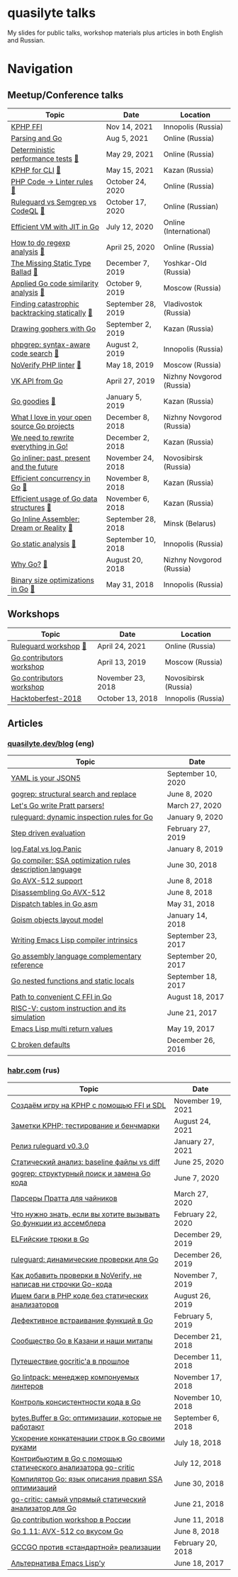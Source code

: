 # quasilyte talks

My slides for public talks, workshop materials plus articles in both English and Russian.

# Navigation


## Meetup/Conference talks

| Topic | Date | Location |
|---|---|---|
| [KPHP FFI](talks/2021-14-Nov-innopolis) | Nov 14, 2021 | Innopolis (Russia) |
| [Parsing and Go](talks/2021-5-Aug-online) | Aug 5, 2021 | Online (Russia) |
| [Deterministic performance tests](talks/2021-29-May-online) [:movie_camera:](https://www.youtube.com/watch?v=ghri4bz_ybQ) | May 29, 2021 | Online (Russia) |
| [KPHP for CLI](talks/2021-15-May-kazan) [:movie_camera:](https://youtu.be/nr1883za8tM?t=247) | May 15, 2021 | Kazan (Russia) |
| [PHP Code -> Linter rules](talks/2020-24-Oct-online) [:movie_camera:](https://www.youtube.com/watch?v=wHebTmcHZgY) | October 24, 2020 | Online (Russia) |
| [Ruleguard vs Semgrep vs CodeQL](talks/2020-17-Oct-online) [:movie_camera:](https://www.youtube.com/watch?v=wCCeQC_A6b4) | October 17, 2020 | Online (Russian) |
| [Efficient VM with JIT in Go](talks/2020-11-Jul-online) | July 12, 2020 | Online (International) |
| [How to do regexp analysis](talks/2020-25-Apr-online) [:movie_camera:](https://www.youtube.com/watch?v=PO9A082Nqsk) | April 25, 2020 | Online (Russia) |
| [The Missing Static Type Ballad](talks/2019-7-Dec-yoshkarola) [:movie_camera:](https://www.youtube.com/watch?v=9cbuXRWR1_g) | December 7, 2019 | Yoshkar-Old (Russia) |
| [Applied Go code similarity analysis](talks/2019-7-Oct-moscow) [:movie_camera:](https://www.youtube.com/watch?v=WQB7pVtOFzw) | October 9, 2019 | Moscow (Russia) |
| [Finding catastrophic backtracking statically](talks/2019-28-Sep-vladivostok) [:movie_camera:](https://www.youtube.com/watch?v=xH2ClIIGN94) | September 28, 2019 | Vladivostok (Russia) |
| [Drawing gophers with Go](talks/2019-22-Sep-kazan) | September 2, 2019 | Kazan (Russia) |
| [phpgrep: syntax-aware code search](talks/2019-2-Aug-innopolis) [:movie_camera:](https://www.youtube.com/watch?v=34Rk4uLPn1A) | August 2, 2019 | Innopolis (Russia) |
| [NoVerify PHP linter](talks/2019-18-May-moscow) [:movie_camera:](https://www.youtube.com/watch?v=FQijPdVAnQw) | May 18, 2019 | Moscow (Russia) |
| [VK API from Go](talks/2019-27-Apr-nizhny) | April 27, 2019 | Nizhny Novgorod (Russia) |
| [Go goodies](talks/2019-5-Jan-kazan) [:movie_camera:](https://www.youtube.com/watch?v=ptCNC9lrg8U) | January 5, 2019 | Kazan (Russia) |
| [What I love in your open source Go projects](talks/2018-8-Dec-nizhny) | December 8, 2018 | Nizhny Novgorod (Russia) |
| [We need to rewrite everything in Go!](talks/2018-2-Dec-kazan) | December 2, 2018 | Kazan (Russia) |
| [Go inliner: past, present and the future](talks/2018-24-Nov-novosib) | November 24, 2018 | Novosibirsk (Russia) |
| [Efficient concurrency in Go](talks/2018-8-Nov-kazan) [:movie_camera:](https://www.youtube.com/watch?v=o4vd-lMRI54) | November 8, 2018 | Kazan (Russia) |
| [Efficient usage of Go data structures](talks/2018-6-Nov-kazan) [:movie_camera:](https://www.youtube.com/watch?v=kClQ7rM5uBY) | November 6, 2018 | Kazan (Russia) |
| [Go Inline Assembler: Dream or Reality](talks/2018-28-Sep-minsk) [:movie_camera:](https://www.youtube.com/watch?v=d_Vm05OaQYQ) | September 28, 2018 | Minsk (Belarus) |
| [Go static analysis](talks/2018-10-Sep-innopolis) [:movie_camera:](https://www.youtube.com/watch?v=6SDk8ibowW4) | September 10, 2018 | Innopolis (Russia) |
| [Why Go?](talks/2018-20-Aug-nizhny) [:movie_camera:](https://www.youtube.com/watch?v=eRgWQOUvm8Y) | August 20, 2018 | Nizhny Novgorod (Russia) |
| [Binary size optimizations in Go](talks/2018-31-May-innopolis) [:movie_camera:](https://www.youtube.com/watch?v=HpriPuIfrGE) | May 31, 2018 | Innopolis (Russia) |

## Workshops

| Topic | Date | Location |
|---|---|---|
| [Ruleguard workshop](workshops/2021-24-Apr-online) [:movie_camera:](https://www.youtube.com/watch?v=wZMgZNtKCm0&list=PLAjl-3QkinHvbgBKtIwlD2j3qqZ7iNOhE&index=2) |  April 24, 2021 | Online (Russia) |
| [Go contributors workshop](workshops/2019-13-Apr-moscow) | April 13, 2019 | Moscow (Russia) |
| [Go contributors workshop](workshops/2018-23-Nov-novosib) | November 23, 2018 | Novosibirsk (Russia) |
| [Hacktoberfest-2018](workshops/2018-13-Oct-innopolis) | October 13, 2018 | Innopolis (Russia) |

## Articles

### [quasilyte.dev/blog](https://quasilyte.dev/blog) (eng)

| Topic | Date |
|---|---|
| [YAML is your JSON5](https://quasilyte.dev/blog/post/yaml5/) | September 10, 2020 |
| [gogrep: structural search and replace](https://quasilyte.dev/blog/post/gogrep/) | June 8, 2020 |
| [Let's Go write Pratt parsers!](https://quasilyte.dev/blog/post/pratt-parsers-go/) | March 27, 2020 |
| [ruleguard: dynamic inspection rules for Go](https://quasilyte.dev/blog/post/ruleguard/) | January 9, 2020 |
| [Step driven evaluation](https://quasilyte.dev/blog/post/step-pattern/) | February 27, 2019 |
| [log.Fatal vs log.Panic](https://quasilyte.dev/blog/post/log-fatal-vs-log-panic/) | January 8, 2019 |
| [Go compiler: SSA optimization rules description language](https://quasilyte.dev/blog/post/go_ssa_rules/) | June 30, 2018 |
| [Go AVX-512 support](https://quasilyte.dev/blog/post/go-avx512/) | June 8, 2018 |
| [Disassembling Go AVX-512](https://quasilyte.dev/blog/post/disassembling-go-avx512/) | June 8, 2018 |
| [Dispatch tables in Go asm](https://quasilyte.dev/blog/post/go-asm-dispatch-tables/) | May 31, 2018 |
| [Goism objects layout model](https://quasilyte.dev/blog/post/goism-objects-layout-mode/) | January 14, 2018 |
| [Writing Emacs Lisp compiler intrinsics](https://quasilyte.dev/blog/post/writing-emacs-lisp-compiler-intrinsics/) | September 23, 2017 |
| [Go assembly language complementary reference](https://quasilyte.dev/blog/post/go-asm-complementary-reference/) | September 20, 2017 |
| [Go nested functions and static locals](https://quasilyte.dev/blog/post/go-nested-functions-and-static-locals/) | September 18, 2017 |
| [Path to convenient C FFI in Go](https://quasilyte.dev/blog/post/cgo-funcall/) | August 18, 2017 |
| [RISC-V: custom instruction and its simulation](https://quasilyte.dev/blog/post/riscv32-custom-instruction-and-its-simulation/) | June 21, 2017 |
| [Emacs Lisp multi return values](https://quasilyte.dev/blog/post/elisp-multi-return-values/) | May 19, 2017 |
| [C broken defaults](https://quasilyte.dev/blog/post/c-broken-defaults/) | December 26, 2016 |

### [habr.com](https://habr.com/ru/users/quasilyte/posts/) (rus)

| Topic | Date |
|---|---|
| [Создаём игру на KPHP с помощью FFI и SDL](TODO) | November 19, 2021 |
| [Заметки KPHP: тестирование и бенчмарки](https://habr.com/ru/company/vk/blog/572424/) | August 24, 2021 |
| [Релиз ruleguard v0.3.0](https://habr.com/ru/post/538930/) | January 27, 2021 |
| [Статический анализ: baseline файлы vs diff](https://habr.com/ru/post/508094/) | June 25, 2020 |
| [gogrep: структурный поиск и замена Go кода](https://habr.com/ru/post/505652/) | June 7, 2020 |
| [Парсеры Пратта для чайников](https://habr.com/ru/post/494316/) | March 27, 2020 |
| [Что нужно знать, если вы хотите вызывать Go функции из ассемблера](https://habr.com/ru/post/489482/) | February 22, 2020 |
| [ELFийские трюки в Go](https://habr.com/ru/post/482392/) | December 29, 2019 |
| [ruleguard: динамические проверки для Go](https://habr.com/ru/post/481696/) | December 26, 2019 |
| [Как добавить проверки в NoVerify, не написав ни строчки Go-кода](https://habr.com/ru/company/vk/blog/473718/) | November 7, 2019 |
| [Ищем баги в PHP коде без статических анализаторов](https://habr.com/ru/post/464893/) | August 26, 2019 |
| [Дефективное встраивание функций в Go](https://habr.com/ru/post/438636/) | February 5, 2019 |
| [Сообщество Go в Казани и наши митапы](https://habr.com/ru/post/433916/) | December 21, 2018 |
| [Путешествие gocritic'а в прошлое](https://habr.com/ru/post/432848/) | December 11, 2018 |
| [Go lintpack: менеджер компонуемых линтеров](https://habr.com/ru/post/430196/) | November 17, 2018 |
| [Контроль консистентности кода в Go](https://habr.com/ru/post/429354/) | November 10, 2018 |
| [bytes.Buffer в Go: оптимизации, которые не работают](https://habr.com/ru/company/intel/blog/422447/) | September 6, 2018 |
| [Ускорение конкатенации строк в Go своими руками](https://habr.com/ru/post/417479/) | July 18, 2018 |
| [Контрибьютим в Go с помощью статического анализатора go-critic](https://habr.com/ru/post/416903/) | July 12, 2018 |
| [Компилятор Go: язык описания правил SSA оптимизаций](https://habr.com/ru/post/415771/) | June 30, 2018 |
| [go-critic: самый упрямый статический анализатор для Go](https://habr.com/ru/post/414739/) | June 21, 2018 |
| [Go contribution workshop в России](https://habr.com/ru/post/413815/) | June 11, 2018 |
| [Go 1.11: AVX-512 со вкусом Go](https://habr.com/ru/post/359132/) | June 8, 2018 |
| [GCCGO против «стандартной» реализации](https://habr.com/ru/company/intel/blog/348230/) | February 20, 2018 |
| [Альтернатива Emacs Lisp'у](https://habr.com/ru/post/331134/) | June 18, 2017 |
